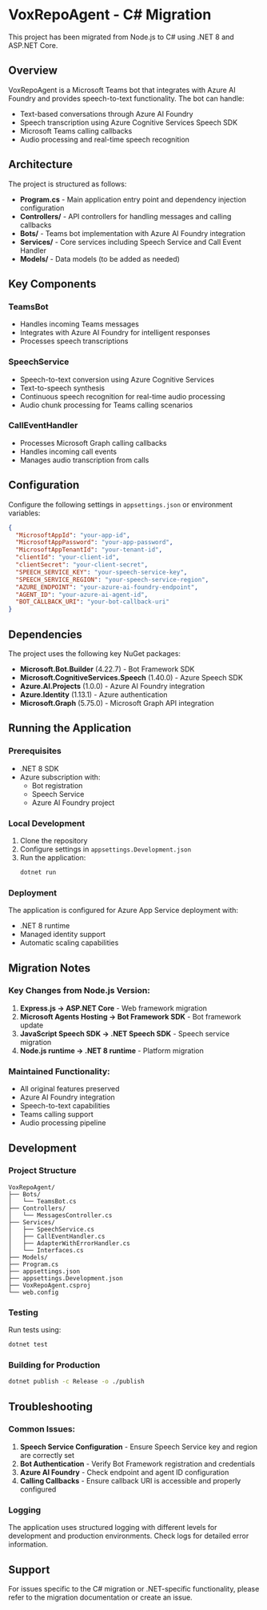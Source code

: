 # VoxRepoAgent - C# Migration

This project has been migrated from Node.js to C# using .NET 8 and ASP.NET Core.

## Overview

VoxRepoAgent is a Microsoft Teams bot that integrates with Azure AI Foundry and provides speech-to-text functionality. The bot can handle:

- Text-based conversations through Azure AI Foundry
- Speech transcription using Azure Cognitive Services Speech SDK
- Microsoft Teams calling callbacks
- Audio processing and real-time speech recognition

## Architecture

The project is structured as follows:

- **Program.cs** - Main application entry point and dependency injection configuration
- **Controllers/** - API controllers for handling messages and calling callbacks
- **Bots/** - Teams bot implementation with Azure AI Foundry integration
- **Services/** - Core services including Speech Service and Call Event Handler
- **Models/** - Data models (to be added as needed)

## Key Components

### TeamsBot
- Handles incoming Teams messages
- Integrates with Azure AI Foundry for intelligent responses
- Processes speech transcriptions

### SpeechService
- Speech-to-text conversion using Azure Cognitive Services
- Text-to-speech synthesis
- Continuous speech recognition for real-time audio processing
- Audio chunk processing for Teams calling scenarios

### CallEventHandler
- Processes Microsoft Graph calling callbacks
- Handles incoming call events
- Manages audio transcription from calls

## Configuration

Configure the following settings in `appsettings.json` or environment variables:

```json
{
  "MicrosoftAppId": "your-app-id",
  "MicrosoftAppPassword": "your-app-password", 
  "MicrosoftAppTenantId": "your-tenant-id",
  "clientId": "your-client-id",
  "clientSecret": "your-client-secret",
  "SPEECH_SERVICE_KEY": "your-speech-service-key",
  "SPEECH_SERVICE_REGION": "your-speech-service-region",
  "AZURE_ENDPOINT": "your-azure-ai-foundry-endpoint",
  "AGENT_ID": "your-azure-ai-agent-id",
  "BOT_CALLBACK_URI": "your-bot-callback-uri"
}
```

## Dependencies

The project uses the following key NuGet packages:

- **Microsoft.Bot.Builder** (4.22.7) - Bot Framework SDK
- **Microsoft.CognitiveServices.Speech** (1.40.0) - Azure Speech SDK
- **Azure.AI.Projects** (1.0.0) - Azure AI Foundry integration
- **Azure.Identity** (1.13.1) - Azure authentication
- **Microsoft.Graph** (5.75.0) - Microsoft Graph API integration

## Running the Application

### Prerequisites
- .NET 8 SDK
- Azure subscription with:
  - Bot registration
  - Speech Service
  - Azure AI Foundry project

### Local Development
1. Clone the repository
2. Configure settings in `appsettings.Development.json`
3. Run the application:
   ```bash
   dotnet run
   ```

### Deployment
The application is configured for Azure App Service deployment with:
- .NET 8 runtime
- Managed identity support
- Automatic scaling capabilities

## Migration Notes

### Key Changes from Node.js Version:
1. **Express.js → ASP.NET Core** - Web framework migration
2. **Microsoft Agents Hosting → Bot Framework SDK** - Bot framework update
3. **JavaScript Speech SDK → .NET Speech SDK** - Speech service migration
4. **Node.js runtime → .NET 8 runtime** - Platform migration

### Maintained Functionality:
- All original features preserved
- Azure AI Foundry integration
- Speech-to-text capabilities
- Teams calling support
- Audio processing pipeline

## Development

### Project Structure
```
VoxRepoAgent/
├── Bots/
│   └── TeamsBot.cs
├── Controllers/
│   └── MessagesController.cs
├── Services/
│   ├── SpeechService.cs
│   ├── CallEventHandler.cs
│   ├── AdapterWithErrorHandler.cs
│   └── Interfaces.cs
├── Models/
├── Program.cs
├── appsettings.json
├── appsettings.Development.json
├── VoxRepoAgent.csproj
└── web.config
```

### Testing
Run tests using:
```bash
dotnet test
```

### Building for Production
```bash
dotnet publish -c Release -o ./publish
```

## Troubleshooting

### Common Issues:
1. **Speech Service Configuration** - Ensure Speech Service key and region are correctly set
2. **Bot Authentication** - Verify Bot Framework registration and credentials
3. **Azure AI Foundry** - Check endpoint and agent ID configuration
4. **Calling Callbacks** - Ensure callback URI is accessible and properly configured

### Logging
The application uses structured logging with different levels for development and production environments. Check logs for detailed error information.

## Support

For issues specific to the C# migration or .NET-specific functionality, please refer to the migration documentation or create an issue.